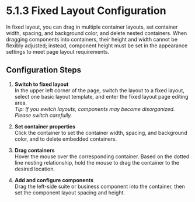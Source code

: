 # 5.1.3 Fixed Layout Configuration

In fixed layout, you can drag in multiple container layouts, set container width, spacing, and background color, and delete nested containers. When dragging components into containers, their height and width cannot be flexibly adjusted; instead, component height must be set in the appearance settings to meet page layout requirements.

## Configuration Steps

1. **Switch to fixed layout**  
   In the upper left corner of the page, switch the layout to a fixed layout, select one basic layout template, and enter the fixed layout page editing area.  
   *Tip: If you switch layouts, components may become disorganized. Please switch carefully.*

2. **Set container properties**  
   Click the container to set the container width, spacing, and background color, and to delete embedded containers.

3. **Drag containers**  
   Hover the mouse over the corresponding container. Based on the dotted line nesting relationship, hold the mouse to drag the container to the desired location.

4. **Add and configure components**  
   Drag the left-side suite or business component into the container, then set the component layout spacing and height.
